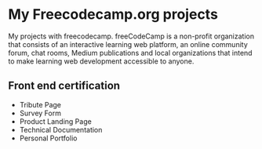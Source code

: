 # My Freecodecamp.org projects

My projects with freecodecamp. freeCodeCamp is a non-profit organization that consists of an interactive learning web platform, an online community forum, chat rooms, Medium publications and local organizations that intend to make learning web development accessible to anyone.

## Front end certification

- Tribute Page
- Survey Form
- Product Landing Page
- Technical Documentation
- Personal Portfolio
